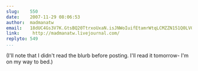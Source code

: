 ```yaml
---
slug:    550
date:    2007-11-29 08:06:53
author:  madmanatw
email:   18dUC4Gs3V7K.GtsBQ20TtrxoUxaN.isJNWoIuifEtamrWtqLCMZZN151Q0LVGwQ==
link:     http://madmanatw.livejournal.com/
replyto: 549
...
```


(I'll note that I didn't read the blurb before posting. I'll read it
tomorrow- I'm on my way to bed.)
